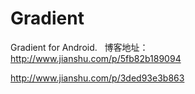 # Gradient
Gradient for Android.  
博客地址：  
http://www.jianshu.com/p/5fb82b189094  

http://www.jianshu.com/p/3ded93e3b863
